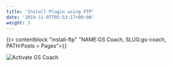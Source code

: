 ```yaml
---
title: 'Install Plugin using FTP'
date: '2019-11-07T05:53:17+00:00'
weight: 3
---
```


{{< contentblock "install-ftp" "NAME:GS Coach, SLUG:gs-coach, PATH:Posts &gt; Pages">}}


![Activate GS Coach](http://coach.gsplugins.com/wp-content/uploads/2015/11/Activate_GS_Coach.png)